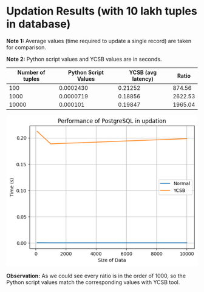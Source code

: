 # Updation Results (with 10 lakh tuples in database)

**Note 1:** Average values (time required to update a single record) are taken for comparison.

**Note 2:** Python script values and YCSB values are in seconds.

| Number of tuples | Python Script Values | YCSB (avg latency)    | Ratio   |
|------------------|----------------------|---------|---------|
| 100              | 0.0002430            | 0.21252 | 874.56  |
| 1000             | 0.0000719            | 0.18856 | 2622.53 |
| 10000            | 0.000101             | 0.19847 | 1965.04 |

![Comparison Graph](./images/updation_graph_10_lakh_in_database.png)

**Observation:** As we could see every ratio is in the order of 1000, so the Python script values match the corresponding values with YCSB tool.
